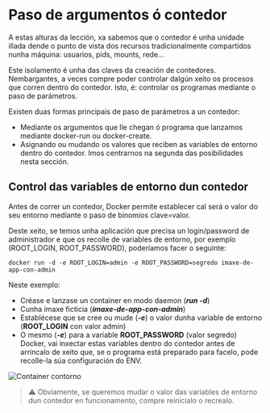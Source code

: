 # Paso de argumentos ó contedor

A estas alturas da lección, xa sabemos que o contedor é unha unidade illada dende o punto de vista dos recursos tradicionalmente compartidos nunha máquina: usuarios, pids, mounts, rede...

Este isolamento é unha das claves da creación de contedores. Nembargantes, a veces compre poder controlar dalgún xeito os procesos que corren dentro do contedor. Isto, é: controlar os programas mediante o paso de parámetros. 

Existen duas formas principais de paso de parámetros a un contedor:

- Mediante os argumentos que lle chegan ó programa que lanzamos mediante docker-run ou docker-create.
- Asignando ou mudando os valores que reciben as variables de entorno dentro do contedor. 
Imos centrarnos na segunda das posibilidades nesta sección. 

## Control das variables de entorno dun contedor

Antes de correr un contedor, Docker permite establecer cal será o valor do seu entorno mediante o paso de binomios clave=valor. 

Deste xeito, se temos unha aplicación que precisa un login/password de administrador e que os recolle de variables de entorno, por exemplo (ROOT_LOGIN, ROOT_PASSWORD), poderíamos facer o seguinte:

```shell
docker run -d -e ROOT_LOGIN=admin -e ROOT_PASSWORD=segredo imaxe-de-app-con-admin
```

Neste exemplo:

- Créase e lanzase un container en modo daemon (_**run -d**_)
- Cunha imaxe ficticia (_**imaxe-de-app-con-admin**_)
- Establécese que se cree ou mude (_**-e**_) o valor dunha variable de entorno (**ROOT_LOGIN** con valor admin)
- O mesmo (_**-e**_) para a variable **ROOT_PASSWORD** (valor segredo)
Docker, vai inxectar estas variables dentro do contedor antes de arrincalo de xeito que, se o programa está preparado para facelo, pode recolle-la súa configuración do ENV.

![Container contorno](./../_media/02_docker/contedor_contorno.png)

> ⚠️ Obviamente, se queremos mudar o valor das variables de entorno dun contedor en funcionamento, compre reinicialo o recrealo.

